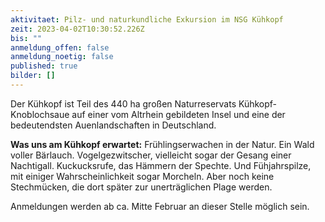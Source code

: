 ```yaml
---
aktivitaet: Pilz- und naturkundliche Exkursion im NSG Kühkopf
zeit: 2023-04-02T10:30:52.226Z
bis: ""
anmeldung_offen: false
anmeldung_noetig: false
published: true
bilder: []
---
```

Der Kühkopf ist Teil des 440 ha großen Naturreservats Kühkopf-Knoblochsaue auf einer vom Altrhein gebildeten Insel und eine der bedeutendsten Auenlandschaften in Deutschland.

**Was uns am Kühkopf erwartet:** Frühlingserwachen in der Natur. Ein Wald voller Bärlauch. Vogelgezwitscher, vielleicht sogar der Gesang einer Nachtigall. Kuckucksrufe, das Hämmern der Spechte. Und Fühjahrspilze, mit einiger Wahrscheinlichkeit sogar Morcheln. Aber noch keine Stechmücken, die dort später zur unerträglichen Plage werden.

Anmeldungen werden ab ca. Mitte Februar an dieser Stelle möglich sein.